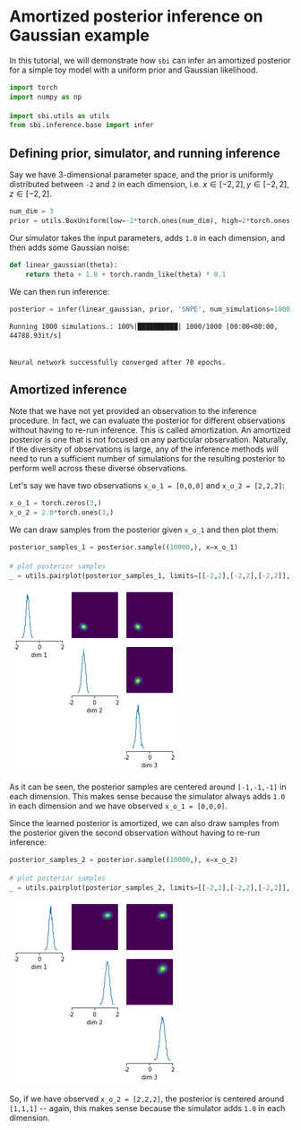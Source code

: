 # Amortized posterior inference on Gaussian example

In this tutorial, we will demonstrate how `sbi` can infer an amortized posterior for a simple toy model with a uniform prior and Gaussian likelihood.


```python
import torch
import numpy as np

import sbi.utils as utils
from sbi.inference.base import infer
```

## Defining prior, simulator, and running inference

Say we have 3-dimensional parameter space, and the prior is uniformly distributed between `-2` and `2` in each dimension, i.e. $x\in [-2,2], y\in [-2,2], z \in [-2,2]$.

```python
num_dim = 3
prior = utils.BoxUniform(low=-2*torch.ones(num_dim), high=2*torch.ones(num_dim))
```

Our simulator takes the input parameters, adds `1.0` in each dimension, and then adds some Gaussian noise:

```python
def linear_gaussian(theta):
    return theta + 1.0 + torch.randn_like(theta) * 0.1
```

We can then run inference:

```python
posterior = infer(linear_gaussian, prior, 'SNPE', num_simulations=1000)
```

    Running 1000 simulations.: 100%|██████████| 1000/1000 [00:00<00:00, 44788.93it/s]


    Neural network successfully converged after 70 epochs.

## Amortized inference

Note that we have not yet provided an observation to the inference procedure. In fact, we can evaluate the posterior for different observations without having to re-run inference. This is called amortization. An amortized posterior is one that is not focused on any particular observation. Naturally, if the diversity of observations is large, any of the inference methods will need to run a sufficient number of simulations for the resulting posterior to perform well across these diverse observations.

Let's say we have two observations `x_o_1 = [0,0,0]` and `x_o_2 = [2,2,2]`:

```python
x_o_1 = torch.zeros(3,)
x_o_2 = 2.0*torch.ones(3,)
```

We can draw samples from the posterior given `x_o_1` and then plot them:

```python
posterior_samples_1 = posterior.sample((10000,), x=x_o_1)

# plot posterior samples
_ = utils.pairplot(posterior_samples_1, limits=[[-2,2],[-2,2],[-2,2]], fig_size=(5,5))
```

![png](01_gaussian_amortized_files/01_gaussian_amortized_13_0.png)

As it can be seen, the posterior samples are centered around `[-1,-1,-1]` in each dimension. 
This makes sense because the simulator always adds `1.0` in each dimension and we have observed `x_o_1 = [0,0,0]`.

Since the learned posterior is amortized, we can also draw samples from the posterior given the second observation without having to re-run inference:

```python
posterior_samples_2 = posterior.sample((10000,), x=x_o_2)

# plot posterior samples
_ = utils.pairplot(posterior_samples_2, limits=[[-2,2],[-2,2],[-2,2]], fig_size=(5,5))
```

![png](01_gaussian_amortized_files/01_gaussian_amortized_16_0.png)

So, if we have observed `x_o_2 = [2,2,2]`, the posterior is centered around `[1,1,1]` -- again, this makes sense because the simulator adds `1.0` in each dimension.
